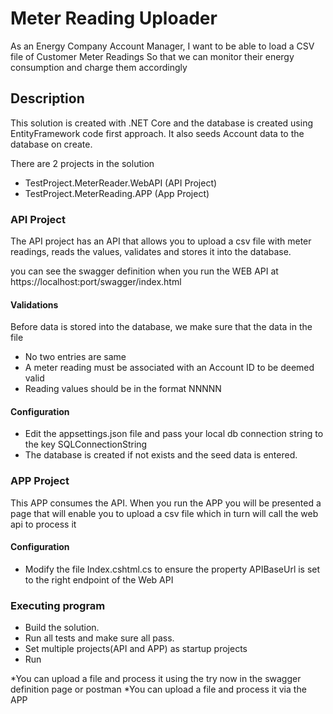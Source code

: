 # Meter Reading Uploader
As an Energy Company Account Manager, I want to be able to load a CSV file of Customer Meter Readings So that we can monitor their energy consumption and charge them accordingly

## Description

This solution is created with .NET Core and the database is created using EntityFramework code first approach. It also seeds Account data to the database on create.

There are 2 projects in the solution

* TestProject.MeterReader.WebAPI (API Project)
* TestProject.MeterReading.APP (App Project)

### API Project

The API project has an API that allows you to upload a csv file with meter readings, reads the values, validates and stores it into the database.

you can see the swagger definition when you run the WEB API at https://localhost:port/swagger/index.html

#### Validations

Before data is stored into the database, we make sure that the data in the file 
* No two entries are same
* A meter reading must be associated with an Account 
  ID to be deemed valid
* Reading values should be in the format NNNNN

#### Configuration

* Edit the appsettings.json file and pass your local db connection string to the key SQLConnectionString
* The database is created if not exists and the seed data is entered.


### APP Project

This APP consumes the API. When you run the APP you will be presented a page that will enable you to upload a csv file which in turn will call the web api to process it

#### Configuration

* Modify the file Index.cshtml.cs to ensure the property APIBaseUrl is set to the right endpoint of the Web API

### Executing program

* Build the solution.
* Run all tests and make sure all pass.
* Set multiple projects(API and APP) as startup projects 
* Run

*You can upload a file and process it using the try now in the swagger definition page or postman
*You can upload a file and process it via the APP


